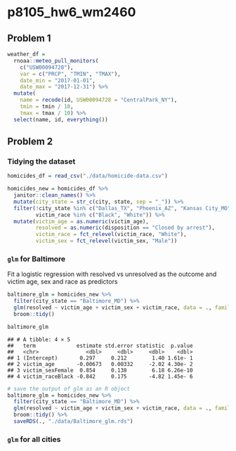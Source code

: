 p8105_hw6_wm2460
================

## Problem 1

``` r
weather_df = 
  rnoaa::meteo_pull_monitors(
    c("USW00094728"),
    var = c("PRCP", "TMIN", "TMAX"), 
    date_min = "2017-01-01",
    date_max = "2017-12-31") %>%
  mutate(
    name = recode(id, USW00094728 = "CentralPark_NY"),
    tmin = tmin / 10,
    tmax = tmax / 10) %>%
  select(name, id, everything())
```

## Problem 2

### Tidying the dataset

``` r
homicides_df = read_csv("./data/homicide-data.csv")

homicides_new = homicides_df %>% 
  janitor::clean_names() %>% 
  mutate(city_state = str_c(city, state, sep = "_")) %>% 
  filter(!city_state %in% c("Dallas_TX", "Phoenix_AZ", "Kansas City_MO", "Tulsa_AL"), 
         victim_race %in% c("Black", "White")) %>% 
  mutate(victim_age = as.numeric(victim_age),
         resolved = as.numeric(disposition == "Closed by arrest"),
         victim_race = fct_relevel(victim_race, "White"),
         victim_sex = fct_relevel(victim_sex, "Male"))
```

### `glm` for Baltimore

Fit a logistic regression with resolved vs unresolved as the outcome and
victim age, sex and race as predictors

``` r
baltimore_glm = homicides_new %>% 
  filter(city_state == "Baltimore_MD") %>% 
  glm(resolved ~ victim_age + victim_sex + victim_race, data = ., family = binomial()) %>% 
  broom::tidy()

baltimore_glm
```

    ## # A tibble: 4 × 5
    ##   term             estimate std.error statistic  p.value
    ##   <chr>               <dbl>     <dbl>     <dbl>    <dbl>
    ## 1 (Intercept)       0.297     0.212        1.40 1.61e- 1
    ## 2 victim_age       -0.00673   0.00332     -2.02 4.30e- 2
    ## 3 victim_sexFemale  0.854     0.138        6.18 6.26e-10
    ## 4 victim_raceBlack -0.842     0.175       -4.82 1.45e- 6

``` r
# save the output of glm as an R object
baltimore_glm = homicides_new %>% 
  filter(city_state == "Baltimore_MD") %>% 
  glm(resolved ~ victim_age + victim_sex + victim_race, data = ., family = binomial()) %>% 
  broom::tidy() %>% 
  saveRDS(., "./data/Baltimore_glm.rds")
```

### `glm` for all cities
